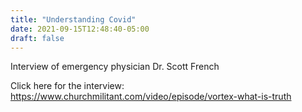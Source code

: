 ```yaml
---
title: "Understanding Covid"
date: 2021-09-15T12:48:40-05:00
draft: false
---
```

Interview of emergency physician Dr. Scott French
<!--more-->
Click here for the interview: https://www.churchmilitant.com/video/episode/vortex-what-is-truth